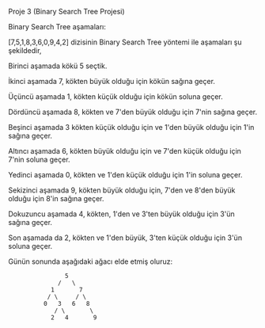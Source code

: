 Proje 3 (Binary Search Tree Projesi)

Binary Search Tree aşamaları:

[7,5,1,8,3,6,0,9,4,2] dizisinin Binary Search Tree yöntemi ile aşamaları şu şekildedir,

Birinci aşamada kökü 5 seçtik. 

İkinci aşamada 7, kökten büyük olduğu için kökün sağına geçer. 

Üçüncü aşamada 1, kökten küçük olduğu için kökün soluna geçer. 

Dördüncü aşamada 8, kökten ve 7'den büyük olduğu için 7'nin sağına geçer. 

Beşinci aşamada 3 kökten küçük olduğu için ve 1'den büyük olduğu için 1'in sağına geçer. 

Altıncı aşamada 6, kökten büyük olduğu için ve 7'den küçük olduğu için 7'nin soluna geçer. 

Yedinci aşamada 0, kökten ve 1'den küçük olduğu için 1'in soluna geçer. 

Sekizinci aşamada 9, kökten büyük olduğu için, 7'den ve 8'den büyük olduğu için 8'in sağına geçer. 

Dokuzuncu aşamada 4, kökten, 1'den ve 3'ten büyük olduğu için 3'ün sağına geçer. 

Son aşamada da 2, kökten ve 1'den büyük, 3'ten küçük olduğu için 3'ün soluna geçer.

Günün sonunda aşağıdaki ağacı elde etmiş oluruz:

                    5
                  /   \
                1       7
               / \     / \
              0   3   6   8
                 / \       \
                2   4       9 